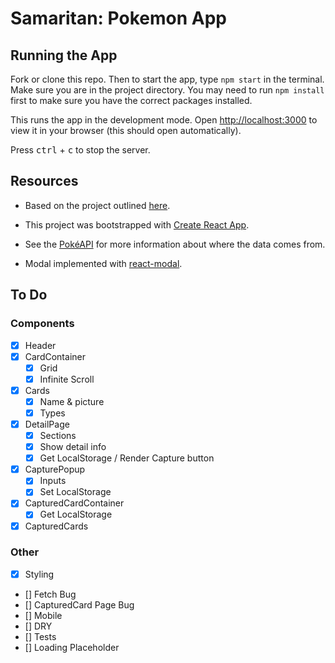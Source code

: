 # Samaritan: Pokemon App

## Running the App

Fork or clone this repo. Then to start the app, type `npm start` in the terminal. Make sure you are in the project directory. You may need to run `npm install` first to make sure you have the correct packages installed.

This runs the app in the development mode. Open [http://localhost:3000](http://localhost:3000) to view it in your browser (this should open automatically).

Press <kbd>ctrl</kbd> + <kbd>c</kbd> to stop the server.

## Resources

- Based on the project outlined [here](https://arridoarfiadi.notion.site/Samaritan-Web-Take-Home-Assignment-7fb2968749674f3cbe3cf829256a7703#1d6664eedfaa4617bc757dc69949b584).

- This project was bootstrapped with [Create React App](https://github.com/facebook/create-react-app).

- See the [PokéAPI](https://pokeapi.co/docs/v2) for more information about where the data comes from.

- Modal implemented with [react-modal](https://www.npmjs.com/package/react-modal).

## To Do

### Components

- [x] Header
- [x] CardContainer
    - [x] Grid
    - [x] Infinite Scroll
- [x] Cards
    - [x] Name & picture
    - [x] Types
- [x] DetailPage
    - [x] Sections
    - [x] Show detail info
    - [x] Get LocalStorage / Render Capture button
- [x] CapturePopup
    - [x] Inputs
    - [x] Set LocalStorage
- [x] CapturedCardContainer
    - [x] Get LocalStorage
- [x] CapturedCards

### Other
- [x] Styling
- [] Fetch Bug
- [] CapturedCard Page Bug
- [] Mobile
- [] DRY
- [] Tests
- [] Loading Placeholder